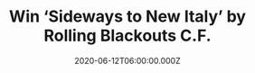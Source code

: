 ---
campaign-uuid: "c-068bb8b2-738e-4875-8239-88ac818ec8dc"
type: "Competition"
category: "Music"
date: "2020-06-12T06:00:00.000Z"
end-date: "2020-07-12T23:59:00.000Z"
disable-form: false
is_promoted: false
has_entry_page: true
title: "Win ‘Sideways to New Italy’ by Rolling Blackouts C.F."
competition-description: "<p>After years spent looking out at landscapes and loved\
  \ ones and an increasingly unstable world, Rolling Blackouts Coastal Fever have\
  \ turned their gaze inward, to their individual pasts and the places that inform\
  \ them, on their second full-length, ‘Sideways to New Italy’. </p>\n<p>We have on\
  \ our hands a copy of their brand new record to give away to one lucky member. Maybe\
  \ it’s you? Click below for a chance to win.</p>\n"
hero-header: "Win ‘Sideways to New Italy’ by Rolling Blackouts C.F."
terms-confirmation: "N/A"
banner-img: "https://assets.expresslyapp.com/asset-03c8ad90-7e41-40b7-9109-e81981c09228.jpg"
logo-left-href: "http://club.expressly.io"
logo-left-image: "https://assets.expresslyapp.com/asset-21565569-d1ef-49ff-88e9-67b19886b321.jpg"
logo-left-title: "ExpresslyClub"
bg-image-hero: "https://assets.expresslyapp.com/asset-5c550724-6a46-4d3b-9df7-baee98357613.jpg"
bg-image-first: "https://assets.expresslyapp.com/asset-507e39ef-3fbf-4555-a7ea-0598f392db89.jpg"
section1-content: "<p>Led by singer-songwriter-guitarists Tom Russo, Joe White and\
  \ Fran Keaney, the guitar-pop five-piece returned home to Australia after the relentless\
  \ touring schedule that came following their critically regarded 2018 debut Hope\
  \ Downs. Feeling the literal and metaphorical ground under their feet had shifted,\
  \ the band began grasping for something reliable. For Keaney, that translated into\
  \ writing \"pure romantic fiction\" and consciously avoiding the temptation of angsty\
  \ break-up songs, while Russo looked north to a \"bizarre place\" that captured\
  \ the feeling of manufacturing a sense of home when his own had disappeared.</p>\n"
entry-title: "Win ‘Sideways to New Italy’ by Rolling Blackouts C.F."
entry-content: "<p>Enter the draw to win ‘Sideways to New Italy’ by Rolling Blackouts\
  \ C.F. by completing the form below before 23:59 on the 12th of July 2020.</p>\n"
has-winner: false
prize-description: "‘Sideways to New Italy’ by Rolling Blackouts C.F."
special-conditions: "Multiple entries are allowed up to one every day.\r\n\r\nThis\
  \ competition is also available on: https://aaa.nme.com/competitions/rolling-blackouts-c-f-album"
country-restrictions:
- "GB"
---
